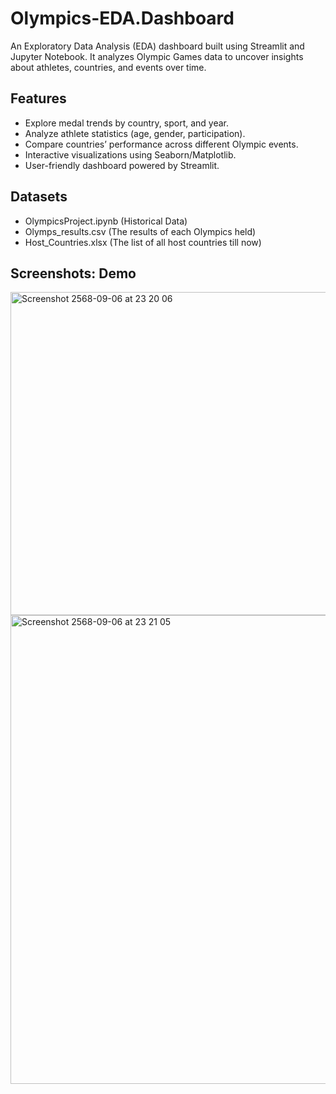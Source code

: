 # Olympics-EDA.Dashboard
An Exploratory Data Analysis (EDA) dashboard built using Streamlit and Jupyter Notebook. It analyzes Olympic Games data to uncover insights about athletes, countries, and events over time.

## Features
- Explore medal trends by country, sport, and year.
- Analyze athlete statistics (age, gender, participation).
- Compare countries’ performance across different Olympic events.
- Interactive visualizations using Seaborn/Matplotlib.
- User-friendly dashboard powered by Streamlit.

## Datasets
- OlympicsProject.ipynb (Historical Data)
- Olymps_results.csv (The results of each Olympics held)
- Host_Countries.xlsx (The list of all host countries till now)

## Screenshots: Demo
<img width="850" height="517" alt="Screenshot 2568-09-06 at 23 20 06" src="https://github.com/user-attachments/assets/9dd8fa26-13ce-4f91-ab68-d2a8e005f594" />
<img width="820" height="750" alt="Screenshot 2568-09-06 at 23 21 05" src="https://github.com/user-attachments/assets/530bb977-980f-420b-a6d1-c792e99b4214" />


